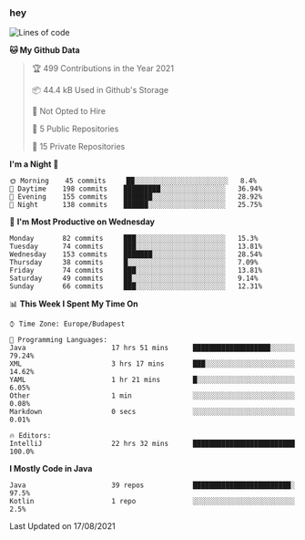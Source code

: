 ### hey

<!--START_SECTION:waka-->
![Lines of code](https://img.shields.io/badge/From%20Hello%20World%20I%27ve%20Written-76153%20lines%20of%20code-blue)

**🐱 My Github Data** 

> 🏆 499 Contributions in the Year 2021
 > 
> 📦 44.4 kB Used in Github's Storage 
 > 
> 🚫 Not Opted to Hire
 > 
> 📜 5 Public Repositories 
 > 
> 🔑 15 Private Repositories  
 > 
**I'm a Night 🦉** 

```text
🌞 Morning    45 commits     ██░░░░░░░░░░░░░░░░░░░░░░░   8.4% 
🌆 Daytime    198 commits    █████████░░░░░░░░░░░░░░░░   36.94% 
🌃 Evening    155 commits    ███████░░░░░░░░░░░░░░░░░░   28.92% 
🌙 Night      138 commits    ██████░░░░░░░░░░░░░░░░░░░   25.75%

```
📅 **I'm Most Productive on Wednesday** 

```text
Monday       82 commits     ███░░░░░░░░░░░░░░░░░░░░░░   15.3% 
Tuesday      74 commits     ███░░░░░░░░░░░░░░░░░░░░░░   13.81% 
Wednesday    153 commits    ███████░░░░░░░░░░░░░░░░░░   28.54% 
Thursday     38 commits     █░░░░░░░░░░░░░░░░░░░░░░░░   7.09% 
Friday       74 commits     ███░░░░░░░░░░░░░░░░░░░░░░   13.81% 
Saturday     49 commits     ██░░░░░░░░░░░░░░░░░░░░░░░   9.14% 
Sunday       66 commits     ███░░░░░░░░░░░░░░░░░░░░░░   12.31%

```


📊 **This Week I Spent My Time On** 

```text
⌚︎ Time Zone: Europe/Budapest

💬 Programming Languages: 
Java                     17 hrs 51 mins      ███████████████████░░░░░░   79.24% 
XML                      3 hrs 17 mins       ███░░░░░░░░░░░░░░░░░░░░░░   14.62% 
YAML                     1 hr 21 mins        █░░░░░░░░░░░░░░░░░░░░░░░░   6.05% 
Other                    1 min               ░░░░░░░░░░░░░░░░░░░░░░░░░   0.08% 
Markdown                 0 secs              ░░░░░░░░░░░░░░░░░░░░░░░░░   0.01%

🔥 Editors: 
IntelliJ                 22 hrs 32 mins      █████████████████████████   100.0%

```

**I Mostly Code in Java** 

```text
Java                     39 repos            ████████████████████████░   97.5% 
Kotlin                   1 repo              ░░░░░░░░░░░░░░░░░░░░░░░░░   2.5%

```



 Last Updated on 17/08/2021
<!--END_SECTION:waka-->
